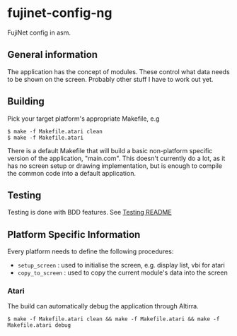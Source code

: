 # fujinet-config-ng

FujiNet config in asm.

## General information

The application has the concept of modules. These control what data needs to be shown on the screen.
Probably other stuff I have to work out yet.

## Building

Pick your target platform's appropriate Makefile, e.g

```shell
$ make -f Makefile.atari clean
$ make -f Makefile.atari
```

There is a default Makefile that will build a basic non-platform specific version of
the application, "main.com". This doesn't currently do a lot, as it has no screen setup or
drawing implementation, but is enough to compile the common code into a default application.

## Testing

Testing is done with BDD features. See [Testing README](testing/bdd-testing/README.md)

## Platform Specific Information

Every platform needs to define the following procedures:
- `setup_screen` : used to initialise the screen, e.g. display list, vbi for atari
- `copy_to_screen` : used to copy the current module's data into the screen


### Atari

The build can automatically debug the application through Altirra.

```shell
$ make -f Makefile.atari clean && make -f Makefile.atari && make -f Makefile.atari debug
```
